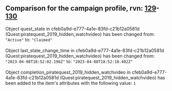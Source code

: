 ## Comparison for the campaign profile, rvn: [129](https://github.com/PRO100KatYT/FortniteProfileRevisions/tree/main/profiles/campaign/129%20campaign.json)-[130](https://github.com/PRO100KatYT/FortniteProfileRevisions/tree/main/profiles/campaign/130%20campaign.json)

Object quest_state in cfeb0a9d-e777-4a1e-83fd-c21b12a0581d (Quest:piratequest_2019_hidden_watchvideo) has been changed from: `"Active"` to: `"Claimed"`
<br><br>
Object last_state_change_time in cfeb0a9d-e777-4a1e-83fd-c21b12a0581d (Quest:piratequest_2019_hidden_watchvideo) has been changed from: `"2023-04-08T18:52:02.196Z"` to: `"2023-04-08T18:52:10.402Z"`
<br><br>
Object completion_piratequest_2019_hidden_watchvideo in cfeb0a9d-e777-4a1e-83fd-c21b12a0581d (Quest:piratequest_2019_hidden_watchvideo) has been added to the item's attributes with the following value: `1`
<br><br>
